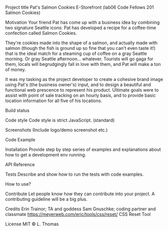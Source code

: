 Project title
Pat's Salmon Cookies E-Storefront
(lab06 Code Fellows 201 Salmon Cookies)

Motivation
Your friend Pat has come up with a business idea by combining two signature Seattle icons: Pat has developed a recipe for a coffee-time confection called Salmon Cookies.

They're cookies made into the shape of a salmon, and actually made with salmon (though the fish is ground up so fine that you can't even taste it!) that is the ideal match for a steaming cup of coffee on a gray Seattle morning. Or gray Seattle afternoon... whatever. Tourists will go gaga for them, locals will begrudgingly fall in love with them, and Pat will make a ton of money.

It was my tasking as the project developer to create a cohesive brand image using Pat's (the business owner's) input, and to design a beautiful and functional web prescence to represent his product. Ultimate goals were to assist with point of sale tracking on an hourly basis, and to provide basic location information for all five of his locations. 

Build status


Code style
Code style is strict JavaScript. (standard)


Screenshots
(Include logo/demo screenshot etc.)

Code Example




Installation
Provide step by step series of examples and explanations about how to get a development env running.

API Reference


Tests
Describe and show how to run the tests with code examples.

How to use?


Contribute
Let people know how they can contribute into your project. A contributing guideline will be a big plus.

Credits
Erin Trainor; TA and goddess
Sam Gnuschke; coding partner and classmate
https://meyerweb.com/eric/tools/css/reset/ CSS Reset Tool


License
MIT © L. Thomas